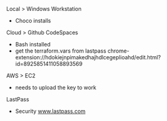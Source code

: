 Local > Windows Workstation
- Choco installs

Cloud > Github CodeSpaces
- Bash installed
- get the terraform.vars from lastpass
chrome-extension://hdokiejnpimakedhajhdlcegeplioahd/edit.html?id=8925851411058893569


AWS > EC2
- needs to upload the key to work 

LastPass
- Security
www.lastpass.com